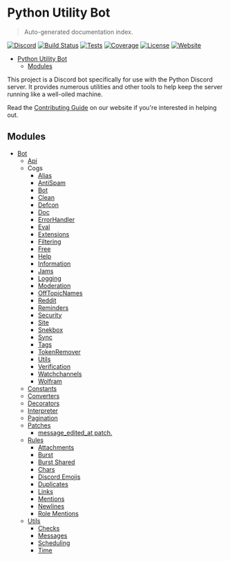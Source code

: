 # Python Utility Bot

> Auto-generated documentation index.

[![Discord](https://img.shields.io/discord/267624335836053506?color=%237289DA&label=Python%20Discord&logo=discord&logoColor=white)](https://discord.gg/2B963hn)
[![Build Status](https://dev.azure.com/python-discord/Python%20Discord/_apis/build/status/Bot?branchName=master)](https://dev.azure.com/python-discord/Python%20Discord/_build/latest?definitionId=1&branchName=master)
[![Tests](https://img.shields.io/azure-devops/tests/python-discord/Python%20Discord/1?compact_message)](https://dev.azure.com/python-discord/Python%20Discord/_apis/build/status/Bot?branchName=master)
[![Coverage](https://img.shields.io/azure-devops/coverage/python-discord/Python%20Discord/1/master)](https://dev.azure.com/python-discord/Python%20Discord/_apis/build/status/Bot?branchName=master)
[![License](https://img.shields.io/github/license/python-discord/bot)](LICENSE)
[![Website](https://img.shields.io/badge/website-visit-brightgreen)](https://pythondiscord.com)

- [Python Utility Bot](#python-utility-bot)
  - [Modules](#modules)

This project is a Discord bot specifically for use with the Python Discord server. It provides numerous utilities
and other tools to help keep the server running like a well-oiled machine.

Read the [Contributing Guide](https://pythondiscord.com/pages/contributing/bot/) on our website if you're interested in helping out.

## Modules

- [Bot](bot/index.md#bot)
  - [Api](bot/api.md#api)
  - Cogs
    - [Alias](bot/cogs/alias.md#alias)
    - [AntiSpam](bot/cogs/antispam.md#antispam)
    - [Bot](bot/cogs/bot.md#bot)
    - [Clean](bot/cogs/clean.md#clean)
    - [Defcon](bot/cogs/defcon.md#defcon)
    - [Doc](bot/cogs/doc.md#doc)
    - [ErrorHandler](bot/cogs/error_handler.md#errorhandler)
    - [Eval](bot/cogs/eval.md#eval)
    - [Extensions](bot/cogs/extensions.md#extensions)
    - [Filtering](bot/cogs/filtering.md#filtering)
    - [Free](bot/cogs/free.md#free)
    - [Help](bot/cogs/help.md#help)
    - [Information](bot/cogs/information.md#information)
    - [Jams](bot/cogs/jams.md#jams)
    - [Logging](bot/cogs/logging.md#logging)
    - [Moderation](bot/cogs/moderation/index.md#moderation)
    - [OffTopicNames](bot/cogs/off_topic_names.md#offtopicnames)
    - [Reddit](bot/cogs/reddit.md#reddit)
    - [Reminders](bot/cogs/reminders.md#reminders)
    - [Security](bot/cogs/security.md#security)
    - [Site](bot/cogs/site.md#site)
    - [Snekbox](bot/cogs/snekbox.md#snekbox)
    - [Sync](bot/cogs/sync/index.md#sync)
    - [Tags](bot/cogs/tags.md#tags)
    - [TokenRemover](bot/cogs/token_remover.md#tokenremover)
    - [Utils](bot/cogs/utils.md#utils)
    - [Verification](bot/cogs/verification.md#verification)
    - [Watchchannels](bot/cogs/watchchannels/index.md#watchchannels)
    - [Wolfram](bot/cogs/wolfram.md#wolfram)
  - [Constants](bot/constants.md#constants)
  - [Converters](bot/converters.md#converters)
  - [Decorators](bot/decorators.md#decorators)
  - [Interpreter](bot/interpreter.md#interpreter)
  - [Pagination](bot/pagination.md#pagination)
  - [Patches](bot/patches/index.md#patches)
    - [message_edited_at patch.](bot/patches/message_edited_at.md#message_edited_at-patch)
  - [Rules](bot/rules/index.md#rules)
    - [Attachments](bot/rules/attachments.md#attachments)
    - [Burst](bot/rules/burst.md#burst)
    - [Burst Shared](bot/rules/burst_shared.md#burst-shared)
    - [Chars](bot/rules/chars.md#chars)
    - [Discord Emojis](bot/rules/discord_emojis.md#discord-emojis)
    - [Duplicates](bot/rules/duplicates.md#duplicates)
    - [Links](bot/rules/links.md#links)
    - [Mentions](bot/rules/mentions.md#mentions)
    - [Newlines](bot/rules/newlines.md#newlines)
    - [Role Mentions](bot/rules/role_mentions.md#role-mentions)
  - [Utils](bot/utils/index.md#utils)
    - [Checks](bot/utils/checks.md#checks)
    - [Messages](bot/utils/messages.md#messages)
    - [Scheduling](bot/utils/scheduling.md#scheduling)
    - [Time](bot/utils/time.md#time)
